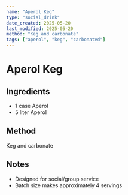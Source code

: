 ```yaml
---
name: "Aperol Keg"
type: "social_drink"
date_created: 2025-05-20
last_modified: 2025-05-20
method: "Keg and carbonate"
tags: ["aperol", "keg", "carbonated"]
---
```


# Aperol Keg

## Ingredients
- 1 case Aperol
- 5 liter Aperol

## Method
Keg and carbonate

## Notes
- Designed for social/group service
- Batch size makes approximately 4 servings
